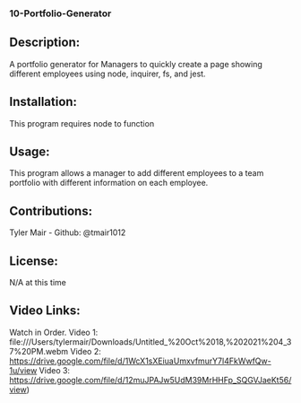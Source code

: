### 10-Portfolio-Generator

## Description:
A portfolio generator for Managers to quickly create a page showing different employees using node, inquirer, fs, and jest.

## Installation:
This program requires node to function

## Usage:
This program allows a manager to add different employees to a team portfolio with different information on each employee.

## Contributions:
Tyler Mair - Github: @tmair1012

## License:
N/A at this time

## Video Links:
Watch in Order.
Video 1:
file:///Users/tylermair/Downloads/Untitled_%20Oct%2018,%202021%204_37%20PM.webm
Video 2:
https://drive.google.com/file/d/1WcX1sXEiuaUmxvfmurY7l4FkWwfQw-1u/view
Video 3:
https://drive.google.com/file/d/12muJPAJw5UdM39MrHHFp_SQGVJaeKt56/view)

